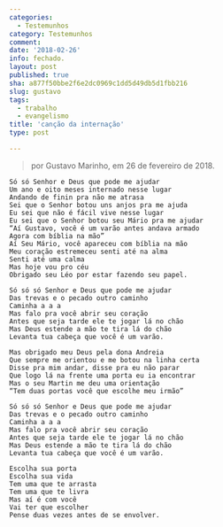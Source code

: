 ```yaml
---
categories:
  - Testemunhos
category: Testemunhos
comment: 
date: '2018-02-26'
info: fechado.
layout: post
published: true
sha: a877f50bbe2f6e2dc0969c1dd5d49db5d1fbb216
slug: gustavo
tags:
  - trabalho
  - evangelismo
title: 'canção da internação'
type: post

---
```


> por Gustavo Marinho, em 26 de fevereiro de 2018.

    Só só Senhor e Deus que pode me ajudar
    Um ano e oito meses internado nesse lugar
    Andando de finin pra não me atrasa
    Sei que o Senhor botou uns anjos pra me ajuda
    Eu sei que não é fácil vive nesse lugar
    Eu sei que o Senhor botou seu Mário pra me ajudar
    “Aí Gustavo, você é um varão antes andava armado
    Agora com bíblia na mão”
    Aí Seu Mário, você apareceu com bíblia na mão
    Meu coração estremeceu senti até na alma
    Senti até uma calma
    Mas hoje vou pro céu
    Obrigado seu Léo por estar fazendo seu papel.

    Só só só Senhor e Deus que pode me ajudar
    Das trevas e o pecado outro caminho
    Caminha a a a 
    Mas falo pra você abrir seu coração
    Antes que seja tarde ele te jogar lá no chão
    Mas Deus estende a mão te tira lá do chão
    Levanta tua cabeça que você é um varão.

    Mas obrigado meu Deus pela dona Andreia
    Que sempre me orientou e me botou na linha certa
    Disse pra mim andar, disse pra eu não parar
    Que logo lá na frente uma porta eu ia encontrar
    Mas o seu Martin me deu uma orientação 
    “Tem duas portas você que escolhe meu irmão”

    Só só só Senhor e Deus que pode me ajudar
    Das trevas e o pecado outro caminho
    Caminha a a a 
    Mas falo pra você abrir seu coração
    Antes que seja tarde ele te jogar lá no chão
    Mas Deus estende a mão te tira lá do chão
    Levanta tua cabeça que você é um varão.

    Escolha sua porta
    Escolha sua vida
    Tem uma que te arrasta
    Tem uma que te livra
    Mas aí é com você
    Vai ter que escolher
    Pense duas vezes antes de se envolver.
